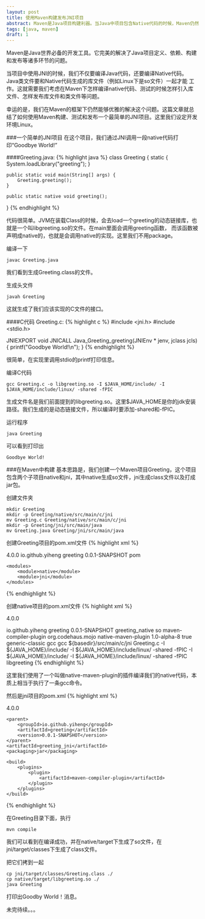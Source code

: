 ```yaml
---
layout: post
title: 使用Maven构建发布JNI项目
abstract: Maven是Java项目构建利器。当Java中项目包含Native代码的时候，Maven仍然能够优雅的支持。这篇文章总结了如何使用Maven构建一个JNI的Java项目。
tags: [java, maven]
draft: 1
---
```


Maven是Java世界必备的开发工具。它完美的解决了Java项目定义、依赖、构建和发布等诸多环节的问题。

当项目中使用JNI的时候，我们不仅要编译Java代码，还要编译Native代码。Java类文件要和Native代码生成的库文件（例如Linux下是so文件）一起才能
工作。这就需要我们考虑在Maven下怎样编译native代码、测试的时候怎样引入库文件、怎样发布库文件和类文件等问题。

幸运的是，我们在Maven的框架下仍然能够优雅的解决这个问题。这篇文章就总结了如何使用Maven构建、测试和发布一个最简单的JNI项目。这里我们设定开发
环境Linux。

###一个简单的JNI项目
在这个项目，我们通过JNI调用一段native代码打印“Goodbye World!”

####Greeting.java:
{% highlight java %}
class Greeting {
    static {
        System.loadLibrary("greeting");
    }

    public static void main(String[] args) {
        Greeting.greeting();
    }

    public static native void greeting();
}
{% endhighlight %}

代码很简单。JVM在装载Class的时候，会去load一个greeting的动态链接库，也就是一个叫libgreeting.so的文件。在main里面会调用greeting函数，
而该函数被声明成native的，也就是会调用native的实现。这里我们不用package。

编译一下
<pre style="overflow:auto;word-wrap:inherit;white-space:pre;">
<code>javac Greeting.java</code>
</pre>

我们看到生成Greeting.class的文件。

生成头文件
<pre style="overflow:auto;word-wrap:inherit;white-space:pre;">
<code>javah Greeting</code>
</pre>

这就生成了我们应该实现的C文件的接口。

####C代码 Greeting.c:
{% highlight c %}
#include <jni.h>
#include <stdio.h>

JNIEXPORT void JNICALL Java_Greeting_greeting(JNIEnv * jenv, jclass jcls) {
    printf("Goodbye World!\n");
}
{% endhighlight %}

很简单，在实现里调用stdio的printf打印信息。

编译C代码
<pre style="overflow:auto;word-wrap:inherit;white-space:pre;">
<code>gcc Greeting.c -o libgreeting.so -I $JAVA_HOME/include/ -I $JAVA_HOME/include/linux/ -shared -fPIC</code>
</pre>

生成文件名是我们前面提到的libgreeting.so。这里$JAVA_HOME是你的jdk安装路径。我们生成的是动态链接文件，所以编译时要添加-shared和-fPIC。

运行程序
<pre style="overflow:auto;word-wrap:inherit;white-space:pre;">
<code>java Greeting</code>
</pre>

可以看到打印出
<pre style="overflow:auto;word-wrap:inherit;white-space:pre;">
<code>Goodbye World!</code>
</pre>

###在Maven中构建
基本思路是，我们创建一个Maven项目Greeting，这个项目包含两个子项目native和jni，其中native生成so文件，jni生成class文件以及打成jar包。

创建文件夹
<pre style="overflow:auto;word-wrap:inherit;white-space:pre;">
<code>mkdir Greeting</code>
<code>mkdir -p Greeting/native/src/main/c/jni</code>
<code>mv Greeting.c Greeting/native/src/main/c/jni</code>
<code>mkdir -p Greeting/jni/src/main/java</code>
<code>mv Greeting.java Greeting/jni/src/main/java</code>
</pre>

创建Greeting项目的pom.xml文件
{% highlight xml %}
<?xml version="1.0" encoding="UTF-8"?>
<project xmlns:xsi="http://www.w3.org/2001/XMLSchema-instance"
         xmlns="http://maven.apache.org/POM/4.0.0"
         xsi:schemaLocation="http://maven.apache.org/POM/4.0.0 http://maven.apache.org/xsd/maven-4.0.0.xsd">
    <modelVersion>4.0.0</modelVersion>
    <groupId>io.github.yiheng</groupId>
    <artifactId>greeting</artifactId>
    <version>0.0.1-SNAPSHOT</version>
    <packaging>pom</packaging>

    <modules>
        <module>native</module>
        <module>jni</module>
    </modules>
</project>
{% endhighlight %}

创建native项目的pom.xml文件
{% highlight xml %}
<?xml version="1.0" encoding="UTF-8"?>
<project xmlns:xsi="http://www.w3.org/2001/XMLSchema-instance"
 xmlns="http://maven.apache.org/POM/4.0.0"
 xsi:schemaLocation="http://maven.apache.org/POM/4.0.0 http://maven.apache.org/xsd/maven-4.0.0.xsd">
 <modelVersion>4.0.0</modelVersion>

 <parent>
     <groupId>io.github.yiheng</groupId>
     <artifactId>greeting</artifactId>
     <version>0.0.1-SNAPSHOT</version>
 </parent>
 <artifactId>greeting_native</artifactId>
 <packaging>so</packaging>

 <build>
     <plugins>
         <plugin>
             <artifactId>maven-compiler-plugin</artifactId>
         </plugin>
         <plugin>
             <groupId>org.codehaus.mojo</groupId>
             <artifactId>native-maven-plugin</artifactId>
             <version>1.0-alpha-8</version>
             <extensions>true</extensions>
             <configuration>
                 <compilerProvider>generic-classic</compilerProvider>
                 <compilerExecutable>gcc</compilerExecutable>
                 <linkerExecutable>gcc</linkerExecutable>
                 <sources>
                     <source>
                         <directory>${basedir}/src/main/c/jni</directory>
                         <fileNames>
                             <fileName>Greeting.c</fileName>
                         </fileNames>
                     </source>
                 </sources>
                 <compilerStartOptions>
                     <compilerStartOption>-I ${JAVA_HOME}/include/</compilerStartOption>
                     <compilerStartOption>-I ${JAVA_HOME}/include/linux/</compilerStartOption>
                 </compilerStartOptions>
                 <compilerEndOptions>
                     <compilerEndOption>-shared</compilerEndOption>
                     <compilerEndOption>-fPIC</compilerEndOption>
                 </compilerEndOptions>
                 <linkerStartOptions>
                     <linkerStartOption>-I ${JAVA_HOME}/include/</linkerStartOption>
                     <linkerStartOption>-I ${JAVA_HOME}/include/linux/</linkerStartOption>
                 </linkerStartOptions>
                 <linkerEndOptions>
                     <linkerEndOption>-shared</linkerEndOption>
                     <linkerEndOption>-fPIC</linkerEndOption>
                 </linkerEndOptions>
                 <linkerFinalName>libgreeting</linkerFinalName>
             </configuration>
         </plugin>
     </plugins>
 </build>
</project>
{% endhighlight %}

这里我们使用了一个叫做native-maven-plugin的插件编译我们的native代码，本质上相当于执行了一条gcc命令。

然后是jni项目的pom.xml
{% highlight xml %}
<?xml version="1.0" encoding="UTF-8"?>
<?xml version="1.0" encoding="UTF-8"?>
<project xmlns:xsi="http://www.w3.org/2001/XMLSchema-instance"
    xmlns="http://maven.apache.org/POM/4.0.0"
    xsi:schemaLocation="http://maven.apache.org/POM/4.0.0 http://maven.apache.org/xsd/maven-4.0.0.xsd">
    <modelVersion>4.0.0</modelVersion>

    <parent>
        <groupId>io.github.yiheng</groupId>
        <artifactId>greeting</artifactId>
        <version>0.0.1-SNAPSHOT</version>
    </parent>
    <artifactId>greeting_jni</artifactId>
    <packaging>jar</packaging>

    <build>
        <plugins>
            <plugin>
                <artifactId>maven-compiler-plugin</artifactId>
            </plugin>
        </plugins>
    </build>
</project>
{% endhighlight %}

在Greeting目录下面，执行
<pre style="overflow:auto;word-wrap:inherit;white-space:pre;">
<code>mvn compile</code>
</pre>

我们可以看到在编译成功，并在native/target下生成了so文件，在jni/target/classes下生成了class文件。

把它们拷到一起
<pre style="overflow:auto;word-wrap:inherit;white-space:pre;">
<code>cp jni/target/classes/Greeting.class ./</code>
<code>cp native/target/libgreeting.so ./</code>
<code>java Greeting</code>
</pre>

打印出Goodby World！消息。

未完待续。。。